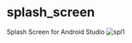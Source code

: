 # splash_screen
Splash Screen for Android Studio
![spl1](https://user-images.githubusercontent.com/112081615/187073074-2edcb866-b2d8-4fab-ae6a-1f3a9d675114.png)
